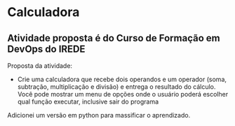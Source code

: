 # Calculadora 

## Atividade proposta é do Curso de Formação em DevOps do IREDE

Proposta da atividade: 

- Crie uma calculadora que recebe dois operandos e um operador (soma, subtração, multiplicação e divisão) e entrega o resultado do cálculo. Você pode mostrar um menu de opções onde o usuário poderá escolher qual função executar, inclusive sair do programa

Adicionei um versão em python para massificar o aprendizado.
